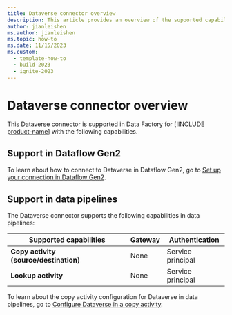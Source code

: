 ```yaml
---
title: Dataverse connector overview
description: This article provides an overview of the supported capabilities of the Dataverse connector.
author: jianleishen
ms.author: jianleishen
ms.topic: how-to
ms.date: 11/15/2023
ms.custom:
  - template-how-to
  - build-2023
  - ignite-2023
---
```


# Dataverse connector overview

This Dataverse connector is supported in Data Factory for [!INCLUDE [product-name](../includes/product-name.md)] with the following capabilities.

## Support in Dataflow Gen2

To learn about how to connect to Dataverse in Dataflow Gen2, go to [Set up your connection in Dataflow Gen2](connector-dataverse.md#set-up-your-connection-in-dataflow-gen2).

## Support in data pipelines

The Dataverse connector supports the following capabilities in data pipelines:

| Supported capabilities | Gateway | Authentication |
| --- | --- | ---|
| **Copy activity (source/destination)** | None | Service principal |
| **Lookup activity** | None | Service principal|

To learn about the copy activity configuration for Dataverse in data pipelines, go to [Configure Dataverse in a copy activity](connector-dataverse-copy-activity.md).
